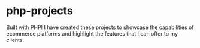 # php-projects
Built with PHP! I have created these projects to showcase the capabilities of ecommerce platforms and highlight the features that I can offer to my clients.
